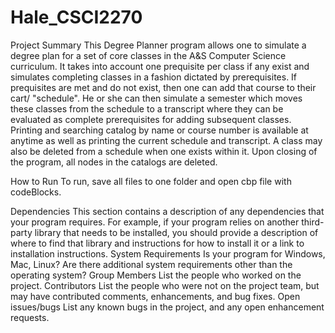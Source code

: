 # Hale_CSCI2270

Project Summary
This Degree Planner program allows one to simulate a degree plan for a set of core classes in the A&S Computer Science curriculum. It takes into account one prequisite per class if any exist and simulates completing classes in a fashion dictated by prerequisites. If prequisites are met and do  not exist, then one can add that course to their cart/ "schedule". He or she can then simulate a semester which moves these classes from the schedule to a transcript where they can be evaluated as complete prerequisites for adding subsequent classes. Printing and searching catalog by name or course number is available at anytime as well as printing the current schedule and transcript. A class may also be deleted from a schedule when one exists within it. Upon closing of the program, all nodes in the catalogs are deleted.

How to Run
To run, save all files to one folder and open cbp file with codeBlocks.

Dependencies
This section contains a description of any dependencies that your program requires.
For example, if your program relies on another third-party library that needs to be
installed, you should provide a description of where to find that library and
instructions for how to install it or a link to installation instructions.
System Requirements
Is your program for Windows, Mac, Linux? Are there additional system
requirements other than the operating system?
Group Members
List the people who worked on the project.
Contributors
List the people who were not on the project team, but may have contributed
comments, enhancements, and bug fixes.
Open issues/bugs
List any known bugs in the project, and any open enhancement requests.
